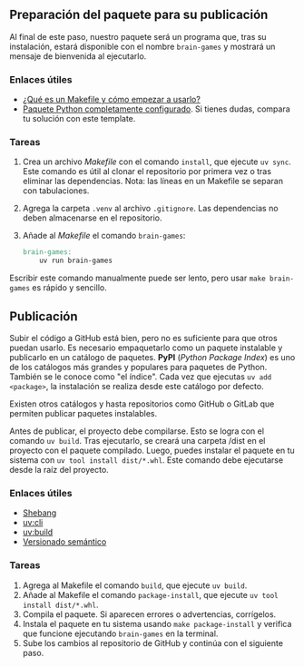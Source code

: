 ## Preparación del paquete para su publicación

Al final de este paso, nuestro paquete será un programa que, tras su instalación, estará disponible con el nombre `brain-games` y mostrará un mensaje de bienvenida al ejecutarlo.

### Enlaces útiles

* [¿Qué es un Makefile y cómo empezar a usarlo?](https://codica.la/guias/makefile-as-task-runner/)
* [Paquete Python completamente configurado](https://github.com/hexlet-boilerplates/python-package). Si tienes dudas, compara tu solución con este template.

### Tareas

1. Crea un archivo _Makefile_ con el comando `install`, que ejecute `uv sync`. Este comando es útil al clonar el repositorio por primera vez o tras eliminar las dependencias. Nota: las líneas en un Makefile se separan con tabulaciones.
1. Agrega la carpeta `.venv` al archivo `.gitignore`. Las dependencias no deben almacenarse en el repositorio.
1. Añade al _Makefile_ el comando `brain-games`:

    ```Makefile
    brain-games:
        uv run brain-games
    ```

Escribir este comando manualmente puede ser lento, pero usar `make brain-games` es rápido y sencillo.

## Publicación

Subir el código a GitHub está bien, pero no es suficiente para que otros puedan usarlo. Es necesario empaquetarlo como un paquete instalable y publicarlo en un catálogo de paquetes. **PyPI** (_Python Package Index_) es uno de los catálogos más grandes y populares para paquetes de Python. También se le conoce como "el índice". Cada vez que ejecutas `uv add <package>`, la instalación se realiza desde este catálogo por defecto.

Existen otros catálogos y hasta repositorios como GitHub o GitLab que permiten publicar paquetes instalables.

Antes de publicar, el proyecto debe compilarse. Esto se logra con el comando `uv build`. Tras ejecutarlo, se creará una carpeta /dist en el proyecto con el paquete compilado. Luego, puedes instalar el paquete en tu sistema con `uv tool install dist/*.whl`. Este comando debe ejecutarse desde la raíz del proyecto.

### Enlaces útiles

* [Shebang](https://es.wikipedia.org/wiki/Shebang)
* [uv:cli](https://docs.astral.sh/uv/concepts/projects/config/#command-line-interfaces)
* [uv:build](https://docs.astral.sh/uv/concepts/projects/build/)
* [Versionado semántico](https://semver.org/lang/es//)

### Tareas

1. Agrega al Makefile el comando `build`, que ejecute `uv build`.
1. Añade al Makefile el comando `package-install`, que ejecute `uv tool install dist/*.whl`.
1. Compila el paquete. Si aparecen errores o advertencias, corrígelos.
1. Instala el paquete en tu sistema usando `make package-install` y verifica que funcione ejecutando `brain-games` en la terminal.
1. Sube los cambios al repositorio de GitHub y continúa con el siguiente paso.

